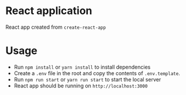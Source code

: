 # React application

React app created from `create-react-app`

# Usage

- Run `npm install` or `yarn install` to install dependencies
- Create a `.env` file in the root and copy the contents of `.env.template`.
- Run `npm run start` or `yarn run start` to start the local server
- React app should be running on `http://localhost:3000`
